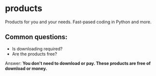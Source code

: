 # products

Products for you and your needs. Fast-pased coding in Python and more.

## Common questions:

- Is downloading required?
- Are the products free?

Answer: **You don't need to download or pay. These products are free of download or money.**
